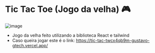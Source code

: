 # Tic Tac Toe (Jogo da velha) 🎮

![image](https://user-images.githubusercontent.com/80594088/207205830-dbd61b55-2e3a-45d1-a12c-561e3f382672.png)


- Jogo da velha feito utilizando a biblioteca React e tailwind
- Caso queira jogar este é o link: https://tic-tac-twcx4qb9m-gustavo-gtech.vercel.app/
